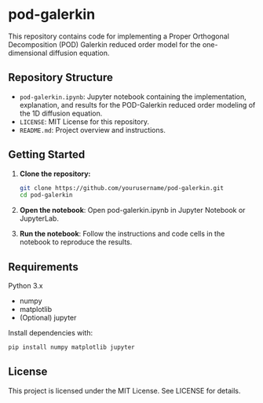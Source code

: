 # pod-galerkin

This repository contains code for implementing a Proper Orthogonal Decomposition (POD) Galerkin reduced order model for the one-dimensional diffusion equation.

## Repository Structure

- `pod-galerkin.ipynb`: Jupyter notebook containing the implementation, explanation, and results for the POD-Galerkin reduced order modeling of the 1D diffusion equation.
- `LICENSE`: MIT License for this repository.
- `README.md`: Project overview and instructions.

## Getting Started

1. **Clone the repository:**
   ```sh
   git clone https://github.com/yourusername/pod-galerkin.git
   cd pod-galerkin

2. **Open the notebook**: Open pod-galerkin.ipynb in Jupyter Notebook or JupyterLab.

3. **Run the notebook**: Follow the instructions and code cells in the notebook to reproduce the results.

## Requirements
Python 3.x
- numpy
- matplotlib
- (Optional) jupyter

Install dependencies with:
```sh
pip install numpy matplotlib jupyter
```

## License
This project is licensed under the MIT License. See LICENSE for details. 